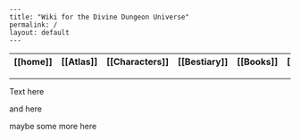 ```
---
title: "Wiki for the Divine Dungeon Universe"
permalink: /
layout: default
---
```

| [[home]] | [[Atlas]] | [[Characters]] | [[Bestiary]] | [[Books]] | [[Lexicon]] |
| -------- | --------|------ | ------------ | --------- | ----------- |

---
Text here

and here

maybe some more here
